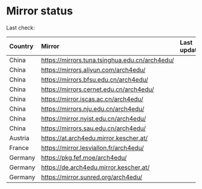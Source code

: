 <script src="./time.js"></script>
# Mirror status
Last check: <script type="text/javascript">localize(1735154200.6536877);</script>

|Country|Mirror|Last update|
|:------|:-----|:----------|
|China|https://mirrors.tuna.tsinghua.edu.cn/arch4edu/|<script type="text/javascript">localize(1735109301);</script>|
|China|https://mirrors.aliyun.com/arch4edu/|<script type="text/javascript">localize(1735109301);</script>|
|China|https://mirrors.bfsu.edu.cn/arch4edu/|<script type="text/javascript">localize(1735109301);</script>|
|China|https://mirrors.cernet.edu.cn/arch4edu/|<script type="text/javascript">localize(1735109301);</script>|
|China|https://mirror.iscas.ac.cn/arch4edu/|<script type="text/javascript">localize(1735065642);</script>|
|China|https://mirrors.nju.edu.cn/arch4edu/|<script type="text/javascript">localize(1735022990);</script>|
|China|https://mirror.nyist.edu.cn/arch4edu/|<script type="text/javascript">localize(1735109301);</script>|
|China|https://mirrors.sau.edu.cn/arch4edu/|<script type="text/javascript">localize(1731653531);</script>|
|Austria|https://at.arch4edu.mirror.kescher.at/|<script type="text/javascript">localize(1735109301);</script>|
|France|https://mirror.lesviallon.fr/arch4edu/|<script type="text/javascript">localize(1735109301);</script>|
|Germany|https://pkg.fef.moe/arch4edu/|<script type="text/javascript">localize(1735109301);</script>|
|Germany|https://de.arch4edu.mirror.kescher.at/|<script type="text/javascript">localize(1735109301);</script>|
|Germany|https://mirror.sunred.org/arch4edu/|<script type="text/javascript">localize(1735109301);</script>|

<script src="./tablefilter/tablefilter.js"></script>
<script src="./table.js"></script>